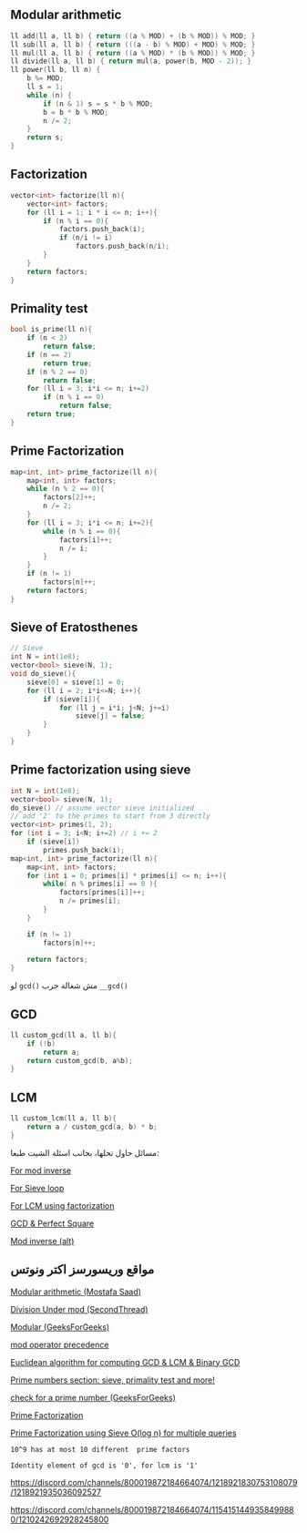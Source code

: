 ## Modular arithmetic
```cpp
ll add(ll a, ll b) { return ((a % MOD) + (b % MOD)) % MOD; }
ll sub(ll a, ll b) { return (((a - b) % MOD) + MOD) % MOD; }
ll mul(ll a, ll b) { return ((a % MOD) * (b % MOD)) % MOD; }
ll divide(ll a, ll b) { return mul(a, power(b, MOD - 2)); }
ll power(ll b, ll n) {
    b %= MOD;
    ll s = 1;
    while (n) {
        if (n & 1) s = s * b % MOD;
        b = b * b % MOD;
        n /= 2;
    }
    return s;
}
```

## Factorization
```cpp
vector<int> factorize(ll n){
    vector<int> factors;
    for (ll i = 1; i * i <= n; i++){
        if (n % i == 0){
            factors.push_back(i);
            if (n/i != i)
                factors.push_back(n/i);
        }
    }
    return factors;
}
```

## Primality test
```cpp
bool is_prime(ll n){
    if (n < 2)
        return false;
    if (n == 2) 
        return true;
    if (n % 2 == 0)
        return false;
    for (ll i = 3; i*i <= n; i+=2)
        if (n % i == 0)
            return false;
    return true;
}
```

## Prime Factorization
```cpp
map<int, int> prime_factorize(ll n){
    map<int, int> factors;
    while (n % 2 == 0){
        factors[2]++;
        n /= 2;
    }
    for (ll i = 3; i*i <= n; i+=2){
        while (n % i == 0){
            factors[i]++;
            n /= i;
        }
    }
    if (n != 1)
        factors[n]++;
    return factors;
}
```

## Sieve of Eratosthenes
```cpp
// Sieve
int N = int(1e8);
vector<bool> sieve(N, 1);
void do_sieve(){
    sieve[0] = sieve[1] = 0;
    for (ll i = 2; i*i<=N; i++){
        if (sieve[i]){
            for (ll j = i*i; j<N; j+=i)
                sieve[j] = false;
        }
    }
}
```

## Prime factorization using sieve
```cpp
int N = int(1e8);
vector<bool> sieve(N, 1);
do_sieve() // assume vector sieve initialized
// add '2' to the primes to start from 3 directly
vector<int> primes(1, 2); 
for (int i = 3; i<N; i+=2) // i += 2
    if (sieve[i])
        primes.push_back(i);
map<int, int> prime_factorize(ll n){
    map<int, int> factors;
    for (int i = 0; primes[i] * primes[i] <= n; i++){
        while( n % primes[i] == 0 ){
            factors[primes[i]]++;
            n /= primes[i];
        }
    }

    if (n != 1)
        factors[n]++;
        
    return factors;
}
```

لو 
```gcd()```
 مش شغالة جرب 
```__gcd()```


## GCD
```cpp
ll custom_gcd(ll a, ll b){
    if (!b)
        return a;
    return custom_gcd(b, a%b);
}
```

## LCM
```cpp
ll custom_lcm(ll a, ll b){
    return a / custom_gcd(a, b) * b;
}
```

مسائل حاول تحلها، بجانب اسئلة الشيت طبعا:

[For mod inverse](https://vjudge.net/problem/Gym-359335J)

[For Sieve loop](https://cses.fi/problemset/task/1081)

[For LCM using factorization](https://codeforces.com/group/Rilx5irOux/contest/530045/problem/A)

[GCD & Perfect Square](https://codeforces.com/group/Rilx5irOux/contest/537870/problem/J)

[Mod inverse (alt)](https://codeforces.com/contest/2008/problem/F)

## مواقع وريسورسز اكتر ونوتس

[Modular arithmetic (Mostafa Saad)](https://www.youtube.com/watch?v=9sqvjnvuLtY)

[Division Under mod (SecondThread)](https://www.youtube.com/watch?v=KfTcd0dg0DI)

[Modular (GeeksForGeeks)](https://www.geeksforgeeks.org/modular-arithmetic/)

[mod operator precedence](https://en.cppreference.com/w/cpp/language/operator_precedence)

[Euclidean algorithm for computing GCD & LCM & Binary GCD](https://cp-algorithms.com/algebra/euclid-algorithm.html#binary-gcd)

[Prime numbers section: sieve, primality test and more!](https://cp-algorithms.com/algebra/sieve-of-eratosthenes.html)

[check for a prime number (GeeksForGeeks)](https://www.geeksforgeeks.org/check-for-prime-number/)

[Prime Factorization](https://www.geeksforgeeks.org/print-all-prime-factors-of-a-given-number/)

[Prime Factorization using Sieve O(log n) for multiple queries](https://www.geeksforgeeks.org/prime-factorization-using-sieve-olog-n-multiple-queries/)

`10^9 has at most 10 different  prime factors`

`Identity element of gcd is '0', for lcm is '1'`

https://discord.com/channels/800019872184664074/1218921830753108079/1218921935036092527

https://discord.com/channels/800019872184664074/1154151449358499880/1210242692928245800